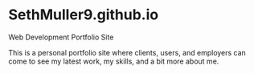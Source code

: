 # SethMuller9.github.io
Web Development Portfolio Site

This is a personal portfolio site where clients, users, and employers can come to see my latest work, my skills, and a bit more about me. 

